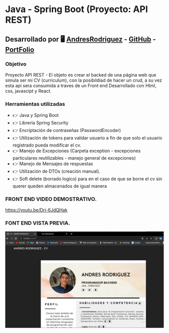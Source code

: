 # Java - Spring Boot (Proyecto: API REST) 

## Desarrollado por 🖥️  [AndresRodriguez](https://www.linkedin.com/in/andres-rodriguez-60a166208/) - [GitHub](https://github.com/AndrRod) - [PortFolio](https://andresporfolio.herokuapp.com/)

### Objetivo

Proyecto API REST - El objeto es crear el backed de una página web que simula ser mi CV (curriculum), con la posibildiad de hacer un crud, a su vez esta api sera consumida a traves de un Front end Desarrollado con Html, css, javascipt y React.

### Herramientas utilizadas
- 👉 Java y Spring Boot
- 👉 Librería Spring Security
- 👉 Encriptación de contraseñas (PasswordEncoder)
- 👉 Utilización de tokens para validar usuario a fin de que solo el usuario registrado pueda modificar el cv.
- 👉 Manejo de Excepciones (Carpeta exception - excepciones particulares reutilizables - manejo general de excepciones)
- 👉 Manejo de Mensajes de respuestas 
- 👉 Utilización de DTOs (creación manual).
- 👉 Soft delete (borrado logico) para en el caso de que se borre el cv sin querer queden almacenados de igual manera

### FRONT END VIDEO DEMOSTRATIVO.

https://youtu.be/Dri-6JdQHak

### FONT END VISTA PREVIA.

![](cvAndresRodriguez.png)

